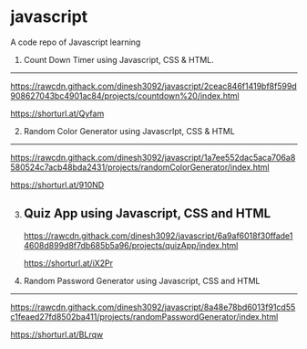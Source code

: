 # javascript
A code repo of Javascript learning

1. Count Down Timer using Javascript, CSS & HTML.
---------------------------------------------------------------
https://rawcdn.githack.com/dinesh3092/javascript/2ceac846f1419bf8f599d908627043bc4901ac84/projects/countdown%20/index.html

https://shorturl.at/Qyfam




2. Random Color Generator using JavascrIpt, CSS & HTML
---------------------------------------------------------
https://rawcdn.githack.com/dinesh3092/javascript/1a7ee552dac5aca706a8580524c7acb48bda2431/projects/randomColorGenerator/index.html

https://shorturl.at/910ND


3. Quiz App using Javascript, CSS and HTML
   -----------------------------------------------------
   https://rawcdn.githack.com/dinesh3092/javascript/6a9af6018f30ffade14608d899d8f7db685b5a96/projects/quizApp/index.html

   https://shorturl.at/iX2Pr

4. Random Password Generator using Javascript, CSS and HTML
---------------------------------------------------------------
https://rawcdn.githack.com/dinesh3092/javascript/8a48e78bd6013f91cd55c1feaed27fd8502ba411/projects/randomPasswordGenerator/index.html

https://shorturl.at/BLrqw
   
